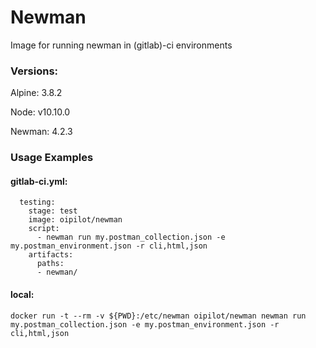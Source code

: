 # Newman

Image for running newman in (gitlab)-ci environments


### Versions:

  Alpine: 3.8.2

  Node: v10.10.0

  Newman: 4.2.3


### Usage Examples


#### gitlab-ci.yml:

```
  testing:
    stage: test
    image: oipilot/newman
    script:
      - newman run my.postman_collection.json -e my.postman_environment.json -r cli,html,json
    artifacts:
      paths:
      - newman/

```


#### local:

```terminal
docker run -t --rm -v ${PWD}:/etc/newman oipilot/newman newman run my.postman_collection.json -e my.postman_environment.json -r cli,html,json
```
